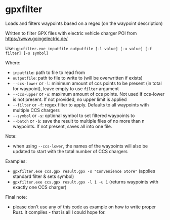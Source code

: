 # gpxfilter

Loads and filters waypoints based on a regex (on the waypoint description)

Written to filter GPX files with electric vehicle charger POI from <https://www.goingelectric.de/>

Use: `gpxfilter.exe inputfile outputfile [-l value] [-u value] [-f filter] [-s symbol]`

Where:

- `inputfile`: path to file to read from
- `outputfile`: path to file to write to (will be overwritten if exists)
- `--ccs-lower` or `-l`: minimum amount of ccs points to be present (in total for waypoint), leave empty to use `filter` argument
- `--ccs-upper` or `-u`: maximum amount of ccs points. Not used if ccs-lower is not present. If not provided, no upper limit is applied
- `--filter` or `-f`: regex filter to apply. Defaults to all waypoints with multiple CCS chargers
- `--symbol` or `-s`: optional symbol to set filtered waypoints to
- `--batch` or `-b`: save the result to multiple files of no more than n waypoints. If not present, saves all into one file.

Note:

- when using `--ccs-lower`, the names of the waypoints will also be updated to start with the total number of CCS chargers

Examples:

- `gpxfilter.exe ccs.gpx result.gpx -s "Convenience Store"` (applies standard filter & sets symbol)
- `gpxfilter.exe ccs.gpx result.gpx -l 1 -u 1` (returns waypoints with exactly one CCS charger)

Final note:

- please don't use any of this code as example on how to write proper Rust. It compiles - that is all I could hope for.
